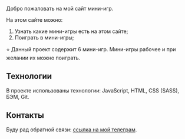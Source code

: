 Добро пожаловать на мой сайт мини-игр. 

На этом сайте можно:
1. Узнать какие мини-игры есть на этом сайте;
2. Поиграть в мини-игры;

⭐️ Данный проект содержит 6 мини-игр. 
Мини-игры рабочее и при желании их можно поиграть.

## Технологии
В проекте использованы технологии:  JavaScript, HTML, CSS (SASS), БЭМ, Git.

## Контакты 
Буду рад обратной связи: [ссылка на мой телеграм](https://t.me/AlienVSpredator_90).
